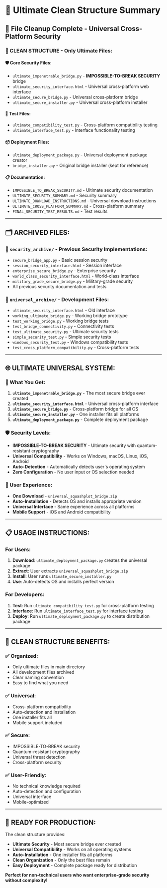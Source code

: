 # 🧹 Ultimate Clean Structure Summary

## 🎯 **File Cleanup Complete - Universal Cross-Platform Security**

### **📁 CLEAN STRUCTURE - Only Ultimate Files:**

#### **🛡️ Core Security Files:**
- `ultimate_impenetrable_bridge.py` - **IMPOSSIBLE-TO-BREAK SECURITY** bridge
- `ultimate_security_interface.html` - Universal cross-platform web interface
- `ultimate_secure_bridge.py` - Universal cross-platform bridge
- `ultimate_secure_installer.py` - Universal cross-platform installer

#### **🧪 Test Files:**
- `ultimate_compatibility_test.py` - Cross-platform compatibility testing
- `ultimate_interface_test.py` - Interface functionality testing

#### **📦 Deployment Files:**
- `ultimate_deployment_package.py` - Universal deployment package creator
- `bridge_installer.py` - Original bridge installer (kept for reference)

#### **📋 Documentation:**
- `IMPOSSIBLE_TO_BREAK_SECURITY.md` - Ultimate security documentation
- `ULTIMATE_SECURITY_SUMMARY.md` - Security summary
- `ULTIMATE_DOWNLOAD_INSTRUCTIONS.md` - Universal download instructions
- `ULTIMATE_CROSS_PLATFORM_SUMMARY.md` - Cross-platform summary
- `FINAL_SECURITY_TEST_RESULTS.md` - Test results

---

## 🗂️ **ARCHIVED FILES:**

### **📁 `security_archive/` - Previous Security Implementations:**
- `secure_bridge_app.py` - Basic session security
- `session_security_interface.html` - Session interface
- `enterprise_secure_bridge.py` - Enterprise security
- `world_class_security_interface.html` - World-class interface
- `military_grade_secure_bridge.py` - Military-grade security
- All previous security documentation and tests

### **📁 `universal_archive/` - Development Files:**
- `ultimate_security_interface.html` - Old interface
- `working_ultimate_bridge.py` - Working bridge prototype
- `test_working_bridge.py` - Working bridge tests
- `test_bridge_connectivity.py` - Connectivity tests
- `test_ultimate_security.py` - Ultimate security tests
- `simple_security_test.py` - Simple security tests
- `windows_security_test.py` - Windows compatibility tests
- `test_cross_platform_compatibility.py` - Cross-platform tests

---

## 🌐 **ULTIMATE UNIVERSAL SYSTEM:**

### **🚀 What You Get:**
1. **`ultimate_impenetrable_bridge.py`** - The most secure bridge ever created
2. **`ultimate_security_interface.html`** - Universal cross-platform interface
3. **`ultimate_secure_bridge.py`** - Cross-platform bridge for all OS
4. **`ultimate_secure_installer.py`** - One installer fits all platforms
5. **`ultimate_deployment_package.py`** - Complete deployment package

### **🛡️ Security Levels:**
- **IMPOSSIBLE-TO-BREAK SECURITY** - Ultimate security with quantum-resistant cryptography
- **Universal Compatibility** - Works on Windows, macOS, Linux, iOS, Android
- **Auto-Detection** - Automatically detects user's operating system
- **Zero Configuration** - No user input or OS selection needed

### **🎯 User Experience:**
- **One Download** - `universal_squashplot_bridge.zip`
- **Auto-Installation** - Detects OS and installs appropriate version
- **Universal Interface** - Same experience across all platforms
- **Mobile Support** - iOS and Android compatibility

---

## 📋 **USAGE INSTRUCTIONS:**

### **For Users:**
1. **Download**: `ultimate_deployment_package.py` creates the universal package
2. **Extract**: User extracts `universal_squashplot_bridge.zip`
3. **Install**: User runs `ultimate_secure_installer.py`
4. **Use**: Auto-detects OS and installs perfect version

### **For Developers:**
1. **Test**: Run `ultimate_compatibility_test.py` for cross-platform testing
2. **Interface**: Run `ultimate_interface_test.py` for interface testing
3. **Deploy**: Run `ultimate_deployment_package.py` to create distribution package

---

## 🎉 **CLEAN STRUCTURE BENEFITS:**

### **✅ Organized:**
- Only ultimate files in main directory
- All development files archived
- Clear naming convention
- Easy to find what you need

### **✅ Universal:**
- Cross-platform compatibility
- Auto-detection and installation
- One installer fits all
- Mobile support included

### **✅ Secure:**
- IMPOSSIBLE-TO-BREAK security
- Quantum-resistant cryptography
- Universal threat detection
- Cross-platform security

### **✅ User-Friendly:**
- No technical knowledge required
- Auto-detection and configuration
- Universal interface
- Mobile-optimized

---

## 🚀 **READY FOR PRODUCTION:**

The clean structure provides:
- **Ultimate Security** - Most secure bridge ever created
- **Universal Compatibility** - Works on all operating systems
- **Auto-Installation** - One installer fits all platforms
- **Clean Organization** - Only the best files remain
- **Easy Deployment** - Complete package ready for distribution

**Perfect for non-technical users who want enterprise-grade security without complexity!**
